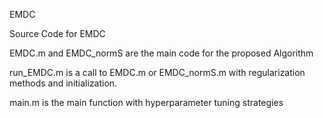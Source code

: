 EMDC

Source Code for EMDC

EMDC.m and EMDC_normS are the main code for the proposed Algorithm 

run_EMDC.m is a call to EMDC.m or EMDC_normS.m with regularization methods and initialization.

main.m is the main function with hyperparameter tuning strategies
